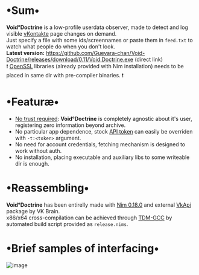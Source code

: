 # •Sum•
__Void°Doctrine__ is a low-profile userdata observer, made to detect and log visible [vKontakte](https://vk.com) page changes on demand.  
Just specify a file with some ids/screennames or paste them in `feed.txt` to watch what people do when you don't look.  
__Latest version:__ https://github.com/Guevara-chan/Void-Doctrine/releases/download/0.11/Void.Doctrine.exe (direct link)  
❗ [OpenSSL](https://github.com/Guevara-chan/Void-Doctrine/releases/tag/lib) libraries (already provided with Nim installation) needs to be placed in same dir with pre-compiler binaries. ❗

# •Featuræ•
* <u>No trust required</u>: __Void°Doctrine__ is completely agnostic about it's user, registering zero information beyond archive.
* No particular app dependence, stock [API token](https://vk.com/dev/access_token) can easily be overriden with `-t:<token>` argument.
* No need for account credentials, fetching mechanism is designed to work without auth.
* No installation, placing executable and auxiliary libs to some writeable dir is enough.

# •Reassembling•
__Void°Doctrine__ has been entirelly made with [Nim 0.18.0](https://nim-lang.org) and external [VkApi](https://github.com/vk-brain/nimvkapi) package by VK Brain.  
x86/x64 cross-compilation can be achieved through [TDM-GCC](http://tdm-gcc.tdragon.net/download) by automated build script provided as `release.nims`.

# •Brief samples of interfacing•
![image](https://user-images.githubusercontent.com/8768470/44452452-3ccb4c80-a5ff-11e8-9117-ff442670b4fc.png)
